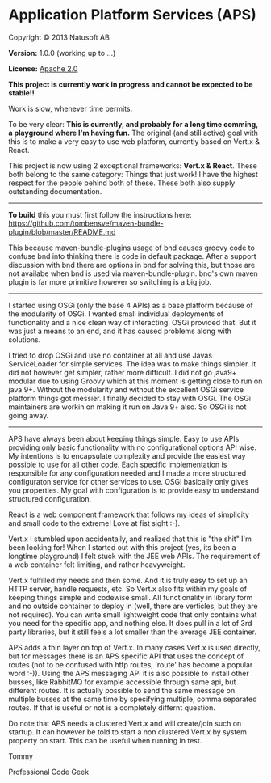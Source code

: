 # Application Platform Services (APS)

Copyright © 2013 Natusoft AB

__Version:__ 1.0.0 (working up to ...)

__License:__ [Apache 2.0](lics/Apache-2.0.md)

__This project is currently work in progress and cannot be expected to be stable!!__

Work is slow, whenever time permits.

To be very clear: **This is currently, and probably for a long time comming, a playground where I'm having fun.** The original (and still active) goal with this is to make a very easy to use web platform, currently based on Vert.x & React.

This project is now using 2 exceptional frameworks: __Vert.x & React__. These both belong to the same category: Things that just work! I have the highest respect for the people behind both of these. These both also supply outstanding documentation.

---

__To build__ this you must first follow the instructions here: https://github.com/tombensve/maven-bundle-plugin/blob/master/README.md

This because maven-bundle-plugins usage of bnd causes groovy code to confuse bnd into thinking there is code in default package. After a support discussion with bnd there are options in bnd for solving this, but those are not availabe when bnd is used via maven-bundle-plugin. bnd's own maven plugin is far more primitive however so switching is a big job.

---

I started using OSGi (only the base 4 APIs) as a base platform because of the modularity of OSGi. I wanted small individual deployments of functionality and a nice clean way of interacting. OSGi provided that. But it was just a means to an end, and it has caused problems along with solutions. 

I tried to drop OSGi and use no container at all and use Javas ServiceLoader for simple  services. The idea was to make things simpler. It did not however get simpler, rather more difficult. I did not go java9+ modular due to using Groovy which at this moment is getting close to run on java 9+. Without the modularity and without the excellent OSGi service platform things got messier. I finally decided to stay with OSGi. The OSGi maintainers are workin on making it run on Java 9+ also. So OSGi is not going away. 

--- 

APS have always been about keeping things simple. Easy to use APIs providing only basic functionality with no configurational options API wise. My intentions is to encapsulate complexity and provide the easiest way possible to use for all other code. Each specific implementation is responsible for any configuration needed and I made a more structured configuraton service for other services to use. OSGi basically only gives you properties. My goal with configuration is to provide easy to understand structured configuration.

React is a web component framework that follows my ideas of simplicity and small code to the extreme! Love at fist sight :-).

Vert.x I stumbled upon accidentally, and realized that this is "the shit" I'm been looking for! When I started out with this project (yes, its been a longtime playground) I felt stuck with the JEE web APIs. The requirement of a web container felt limiting, and rather heavyweight.

Vert.x fulfilled my needs and then some. And it is truly easy to set up an HTTP server, handle requests, etc. So Vert.x also fits within my goals of keeping things simple and codewise small. All functionality in library form and no outside container to deploy in (well, there are verticles, but they are not required). You can write small lightweight code that only contains what you need for the specific app, and nothing else. It does pull in a lot of 3rd party libraries, but it still feels a lot smaller than the average JEE container.

APS adds a thin layer on top of Vert.x. In many cases Vert.x is used directly, but for messages there is an APS specific API that uses the concept of routes (not to be confused with http routes, 'route' has become a popular word :-)). Using the APS messaging API it is also possible to install other busses, like RabbitMQ for example accessible through same api, but different routes. It is actually possible to send the same message on multiple busses at the same time by specifying multiple, comma separated routes. If that is useful or not is a completely differnt question.

Do note that APS needs a clustered Vert.x and will create/join such on startup. It can however be told to start a non clustered Vert.x by system property on start. This can be useful when running in test.



Tommy

Professional Code Geek
